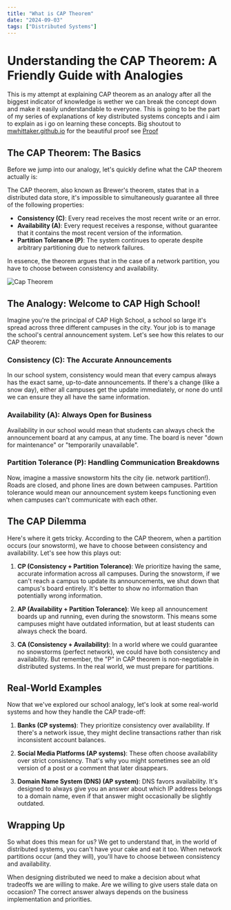 ```yaml
---
title: "What is CAP Theorem"
date: "2024-09-03"
tags: ["Distributed Systems"]
---
```


# Understanding the CAP Theorem: A Friendly Guide with Analogies

This is my attempt at explaining CAP theorem as an analogy after all the biggest indicator of knowledge is wether we can break the concept down and make it easily understandable to everyone. This is going to be the part of my series of explanations of key distributed systems concepts and i aim to explain as i go on learning these concepts. Big shoutout to [mwhittaker.github.io](mwhittaker.github.io) for the beautiful proof see [Proof](https://mwhittaker.github.io/blog/an_illustrated_proof_of_the_cap_theorem/)

## The CAP Theorem: The Basics

Before we jump into our analogy, let's quickly define what the CAP theorem actually is:

The CAP theorem, also known as Brewer's theorem, states that in a distributed data store, it's impossible to simultaneously guarantee all three of the following properties:

- **Consistency (C)**: Every read receives the most recent write or an error.
- **Availability (A)**: Every request receives a response, without guarantee that it contains the most recent version of the information.
- **Partition Tolerance (P)**: The system continues to operate despite arbitrary partitioning due to network failures.

In essence, the theorem argues that in the case of a network partition, you have to choose between consistency and availability.

![Cap Theorem](https://upload.wikimedia.org/wikipedia/commons/thumb/c/c6/CAP_Theorem_Venn_Diagram.png/220px-CAP_Theorem_Venn_Diagram.png)

## The Analogy: Welcome to CAP High School!

Imagine you're the principal of CAP High School, a school so large it's spread across three different campuses in the city. Your job is to manage the school's central announcement system. Let's see how this relates to our CAP theorem:

### Consistency (C): The Accurate Announcements

In our school system, consistency would mean that every campus always has the exact same, up-to-date announcements. If there's a change (like a snow day), either all campuses get the update immediately, or none do until we can ensure they all have the same information.

### Availability (A): Always Open for Business

Availability in our school would mean that students can always check the announcement board at any campus, at any time. The board is never "down for maintenance" or "temporarily unavailable".

### Partition Tolerance (P): Handling Communication Breakdowns

Now, imagine a massive snowstorm hits the city (ie. network partition!). Roads are closed, and phone lines are down between campuses. Partition tolerance would mean our announcement system keeps functioning even when campuses can't communicate with each other.

## The CAP Dilemma

Here's where it gets tricky. According to the CAP theorem, when a partition occurs (our snowstorm), we have to choose between consistency and availability. Let's see how this plays out:

1. **CP (Consistency + Partition Tolerance)**: 
   We prioritize having the same, accurate information across all campuses. During the snowstorm, if we can't reach a campus to update its announcements, we shut down that campus's board entirely. It's better to show no information than potentially wrong information.

2. **AP (Availability + Partition Tolerance)**:
   We keep all announcement boards up and running, even during the snowstorm. This means some campuses might have outdated information, but at least students can always check the board.

3. **CA (Consistency + Availability)**:
   In a world where we could guarantee no snowstorms (perfect network), we could have both consistency and availability. But remember, the "P" in CAP theorem is non-negotiable in distributed systems. In the real world, we must prepare for partitions.


## Real-World Examples

Now that we've explored our school analogy, let's look at some real-world systems and how they handle the CAP trade-off:

1. **Banks (CP systems)**: They prioritize consistency over availability. If there's a network issue, they might decline transactions rather than risk inconsistent account balances.

2. **Social Media Platforms (AP systems)**: These often choose availability over strict consistency. That's why you might sometimes see an old version of a post or a comment that later disappears.

3. **Domain Name System (DNS) (AP system)**: DNS favors availability. It's designed to always give you an answer about which IP address belongs to a domain name, even if that answer might occasionally be slightly outdated.

## Wrapping Up

So what does this mean for us? We get to understand that, in the world of distributed systems, you can't have your cake and eat it too. When network partitions occur (and they will), you'll have to choose between consistency and availability.

When designing distributed we need to make a decision about what tradeoffs we are willing to make. Are we willing to give users stale data on occasion? The correct answer always depends on the business implementation and priorities. 


